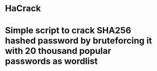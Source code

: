 # HaCrack

# Simple script to crack SHA256 hashed password by bruteforcing it with  20 thousand popular passwords as wordlist
